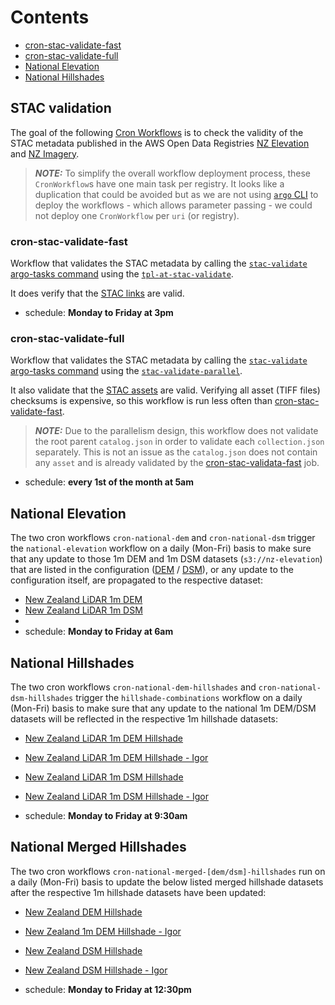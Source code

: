 # Contents

- [cron-stac-validate-fast](#cron-stac-validate-fast)
- [cron-stac-validate-full](#cron-stac-validate-full)
- [National Elevation](#national-elevation)
- [National Hillshades](#national-hillshades)

## STAC validation

The goal of the following [Cron Workflows](https://argo-workflows.readthedocs.io/en/stable/cron-workflows/) is to check the validity of the STAC metadata published in the AWS Open Data Registries [NZ Elevation](https://registry.opendata.aws/nz-elevation/) and [NZ Imagery](https://registry.opendata.aws/nz-imagery/).

> **_NOTE:_** To simplify the overall workflow deployment process, these `CronWorkflow`s have one main task per registry. It looks like a duplication that could be avoided but as we are not using [`argo` CLI](https://argo-workflows.readthedocs.io/en/stable/walk-through/argo-cli/) to deploy the workflows - which allows parameter passing - we could not deploy one `CronWorkflow` per `uri` (or registry).

### cron-stac-validate-fast

Workflow that validates the STAC metadata by calling the [`stac-validate` argo-tasks command](https://github.com/linz/argo-tasks/blob/master/README.md#stac-validate) using the [`tpl-at-stac-validate`](https://github.com/linz/topo-workflows/blob/master/templates/argo-tasks/README.md#argo-tasksstac-validate).

It does verify that the [STAC links](https://github.com/radiantearth/stac-spec/blob/master/collection-spec/collection-spec.md#link-object) are valid.

- schedule: **Monday to Friday at 3pm**

### cron-stac-validate-full

Workflow that validates the STAC metadata by calling the [`stac-validate` argo-tasks command](https://github.com/linz/argo-tasks/blob/master/README.md#stac-validate) using the [`stac-validate-parallel`](https://github.com/linz/topo-workflows/blob/master/workflows/stac/README.md#stac-validate-parallel).

It also validate that the [STAC assets](https://github.com/radiantearth/stac-spec/blob/master/item-spec/item-spec.md#assets) are valid. Verifying all asset (TIFF files) checksums is expensive, so this workflow is run less often than [cron-stac-validate-fast](#cron-stac-validate-fast).

> **_NOTE:_** Due to the parallelism design, this workflow does not validate the root parent `catalog.json` in order to validate each `collection.json` separately. This is not an issue as the `catalog.json` does not contain any `asset` and is already validated by the [cron-stac-validata-fast](#cron-stac-validate-fast) job.

- schedule: **every 1st of the month at 5am**

## National Elevation

The two cron workflows `cron-national-dem` and `cron-national-dsm` trigger the `national-elevation` workflow on a daily (Mon-Fri) basis to make sure that any update to those 1m DEM and 1m DSM datasets (`s3://nz-elevation`) that are listed in the configuration ([DEM](https://github.com/linz/basemaps-config/blob/master/config/tileset/elevation.json) / [DSM](https://github.com/linz/basemaps-config/blob/master/config/tileset/elevation.dsm.json)), or any update to the configuration itself, are propagated to the respective dataset:

- [New Zealand LiDAR 1m DEM](https://github.com/linz/elevation/blob/master/stac/new-zealand/new-zealand/dem_1m/2193/collection.json)
- [New Zealand LiDAR 1m DSM](https://github.com/linz/elevation/blob/master/stac/new-zealand/new-zealand/dsm_1m/2193/collection.json)
-
- schedule: **Monday to Friday at 6am**

## National Hillshades

The two cron workflows `cron-national-dem-hillshades` and `cron-national-dsm-hillshades` trigger the `hillshade-combinations` workflow on a daily (Mon-Fri) basis to make sure that any update to the national 1m DEM/DSM datasets will be reflected in the respective 1m hillshade datasets:

- [New Zealand LiDAR 1m DEM Hillshade](https://github.com/linz/elevation/blob/master/stac/new-zealand/new-zealand/dem-hillshade_1m/2193/collection.json)
- [New Zealand LiDAR 1m DEM Hillshade - Igor](https://github.com/linz/elevation/blob/master/stac/new-zealand/new-zealand/dem-hillshade-igor_1m/2193/collection.json)
- [New Zealand LiDAR 1m DSM Hillshade](https://github.com/linz/elevation/blob/master/stac/new-zealand/new-zealand/dsm-hillshade_1m/2193/collection.json)
- [New Zealand LiDAR 1m DSM Hillshade - Igor](https://github.com/linz/elevation/blob/master/stac/new-zealand/new-zealand/dsm-hillshade-igor_1m/2193/collection.json)

- schedule: **Monday to Friday at 9:30am**

## National Merged Hillshades

The two cron workflows `cron-national-merged-[dem/dsm]-hillshades` run on a daily (Mon-Fri) basis to update the below listed merged hillshade datasets after the respective 1m hillshade datasets have been updated:

- [New Zealand DEM Hillshade](https://github.com/linz/elevation/blob/master/stac/new-zealand/new-zealand/dem-hillshade/2193/collection.json)
- [New Zealand 1m DEM Hillshade - Igor](https://github.com/linz/elevation/blob/master/stac/new-zealand/new-zealand/dem-hillshade-igor/2193/collection.json)
- [New Zealand DSM Hillshade](https://github.com/linz/elevation/blob/master/stac/new-zealand/new-zealand/dsm-hillshade/2193/collection.json)
- [New Zealand DSM Hillshade - Igor](https://github.com/linz/elevation/blob/master/stac/new-zealand/new-zealand/dsm-hillshade-igor/2193/collection.json)

- schedule: **Monday to Friday at 12:30pm**
